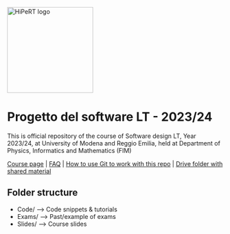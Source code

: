 <a href="https://hipert.unimore.it/" target="_blank">
<img alt="HiPeRT logo" src="https://hipert.unimore.it/wp-content/uploads/2021/06/HipertLab_logo2-1024x171.png" width=200">
</a>

# Progetto del software LT - 2023/24
<p>
This is official repository of the course of Software design LT, Year 2023/24, at University of Modena and Reggio Emilia, held at Department of Physics, Informatics and Mathematics (FIM)

<a href="http://hipert.unimore.it/people/paolob/pub/ProgSW/index.html" target="_blank">Course page</a> | <a href="FAQ.md" target="_blank">FAQ</a> |  <a href="Slides/01 - Collaborative tools.pdf" target="_blank">How to use Git to work with this repo</a>
 | <a href="https://drive.google.com/drive/folders/10KQnm2m4xVcu9Y_nwj3g8MmmC7c9o8zf?usp=drive_link">Drive folder with shared material</a>

</p>

## Folder structure

- Code/ --> Code snippets & tutorials
- Exams/ --> Past/example of exams
- Slides/ --> Course slides
